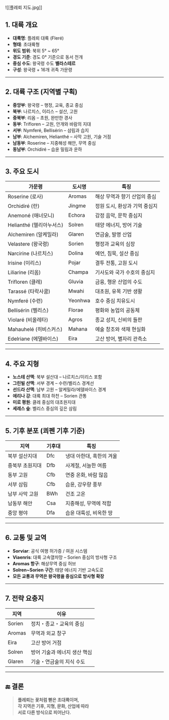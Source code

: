 ![[플레뢰 지도.jpg]]

## 1. 대륙 개요

- **대륙명**: 플레뢰 대륙 (Fleré)
- **형태**: 초대륙형
- **위도 범위**: 북위 5° ~ 65°
- **경도 기준**: 경도 0° 기준으로 동서 전개
- **중심 수도**: 왕국령 수도 **벨라스테르**
- **구성**: 왕국령 + 16개 귀족 가문령

---

## 2. 대륙 구조 (지역별 구획)

- **중앙부**: 왕국령 – 행정, 교육, 종교 중심
- **북부**: 나르치스, 이리스 – 설산, 고원
- **중북부**: 리옴 – 초원, 완만한 경사
- **동부**: Trifloren – 고원, 안개와 바람의 지대
- **서부**: Nymferé, Bellisérin – 삼림과 습지
- **남부**: Alchemiren, Helianthé – 사막 고원, 기술 거점
- **남동부**: Roserine – 지중해성 해안, 무역 중심
- **동남부**: Orchidiré – 습윤 밀림과 운하

---

## 3. 주요 도시

| 가문령 | 도시명 | 특징 |
|--------|--------|------|
| Roserine (로사) | Aromas | 해상 무역과 향기 산업의 중심 |
| Orchidiré (란) | Jingme | 정원 도시, 환상과 기억 중심지 |
| Anemoné (애너모니) | Echora | 감정 음악, 문학 중심지 |
| Helianthé (헬리아누서스) | Solren | 태양 에너지, 방어 기술 |
| Alchemiren (알케밀라) | Glaren | 연금술, 발명 산업 |
| Velastere (왕국령) | Sorien | 행정과 교육의 심장 |
| Narcirine (나르치스) | Dolina | 예언, 침묵, 설산 중심 |
| Irisine (이리스) | Pojar | 결투 전통, 고원 도시 |
| Liliarine (리옴) | Champa | 기사도와 국가 수호의 중심지 |
| Trifloren (클레) | Gluvia | 금융, 행운 산업의 수도 |
| Tarassé (타락사쿰) | Mwahi | 대초원, 유목 기반 생활 |
| Nymferé (수련) | Yeonhwa | 호수 중심 치유도시 |
| Bellisérin (벨리스) | Florae | 평화와 농업의 공동체 |
| Violaré (비올레타) | Agros | 종교 성지, 신비의 들판 |
| Mahauhelé (히비스커스) | Mahana | 예술 창조와 색채 현실화 |
| Edelriane (에델바이스) | Eira | 고산 방어, 별자리 관측소 |

---

## 4. 주요 지형

- **노스테 산맥**: 북부 설산대 – 나르치스/이리스 포함
- **그린빌 산맥**: 서부 경계 – 수련/벨리스 경계선
- **선드라 산맥**: 남부 고원 – 알케밀라/에델바이스 경계
- **에리나 강**: 대륙 최대 하천 – Sorien 관통
- **미로 평원**: 클레 중심의 대초원지대
- **세레스 숲**: 벨리스 중심의 깊은 삼림

---

## 5. 기후 분포 (쾨펜 기후 기준)

| 지역 | 기후대 | 특징 |
|------|--------|------|
| 북부 설산지대 | Dfc | 냉대 아한대, 혹한의 겨울 |
| 중북부 초원지대 | Dfb | 사계절, 서늘한 여름 |
| 동부 고원 | Cfb | 연중 온화, 바람 많음 |
| 서부 삼림 | Cfb | 습윤, 강우량 풍부 |
| 남부 사막 고원 | BWh | 건조 고온 |
| 남동부 해안 | Csa | 지중해성, 무역에 적합 |
| 중앙 평야 | Dfa | 습윤 대륙성, 비옥한 땅 |

---

## 6. 교통 및 교역

- **Sorviar**: 공식 여행 허가증 / 여권 시스템
- **Viaenris**: 대륙 고속열차망 – Sorien 중심의 방사형 구조
- **Aromas 항구**: 해상무역 중심 허브
- **Solren~Sorien 구간**: 태양 에너지 기반 고속도로
- **모든 교통과 무역은 왕국령을 중심으로 방사형 확장**

---

## 7. 전략 요충지

| 지역 | 이유 |
|------|------|
| Sorien | 정치・종교・교육의 중심 |
| Aromas | 무역과 외교 창구 |
| Eira | 고산 방어 거점 |
| Solren | 방어 기술과 에너지 생산 핵심 |
| Glaren | 기술・연금술의 지식 수도 |

---

## 🔚 결론

> **플레뢰는 꽃처럼 뻗은 초대륙이며,  
> 각 지역은 기후, 지형, 문화, 산업에 따라  
> 서로 다른 방식으로 피어난다.**

